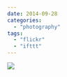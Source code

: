 ```yaml
---
date: 2014-09-28
categories: 
  - "photography"
tags: 
  - "flickr"
  - "ifttt"
---
```


![](https://farm4.staticflickr.com/3874/15375973602_9e04ba3418_b.jpg)
